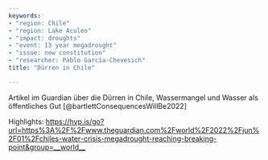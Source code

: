 ```yaml
---
keywords:
- "region: Chile"
- "region: Lake Aculeo"
- "impact: droughts"
- "event: 13 year megadrought"
- "issue: new constitution"
- "researcher: Pablo García-Chevesich"
title: "Dürren in Chile"

---
```


Artikel im Guardian über die Dürren in Chile, Wassermangel und Wasser als öffentliches Gut [@bartlettConsequencesWillBe2022]  

Highlights: <https://hyp.is/go?url=https%3A%2F%2Fwww.theguardian.com%2Fworld%2F2022%2Fjun%2F01%2Fchiles-water-crisis-megadrought-reaching-breaking-point&group=__world__> 

